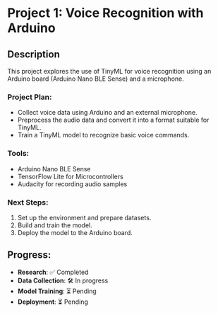 # Project 1: Voice Recognition with Arduino

## Description
This project explores the use of TinyML for voice recognition using an Arduino board (Arduino Nano BLE Sense) and a microphone.

### Project Plan:
- Collect voice data using Arduino and an external microphone.
- Preprocess the audio data and convert it into a format suitable for TinyML.
- Train a TinyML model to recognize basic voice commands.

### Tools:
- Arduino Nano BLE Sense
- TensorFlow Lite for Microcontrollers
- Audacity for recording audio samples

### Next Steps:
1. Set up the environment and prepare datasets.
2. Build and train the model.
3. Deploy the model to the Arduino board.

## Progress:
- **Research**: ✅ Completed
- **Data Collection**: 🛠️ In progress
- **Model Training**: ⏳ Pending
- **Deployment**: ⏳ Pending
